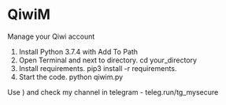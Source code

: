 # QiwiM
Manage your Qiwi account

1. Install Python 3.7.4 with Add To Path
2. Open Terminal and next to directory. cd your_directory
3. Install requirements.
pip3 install -r requirements.
4. Start the code.
python qiwim.py

Use ) and check my channel in telegram - teleg.run/tg_mysecure
